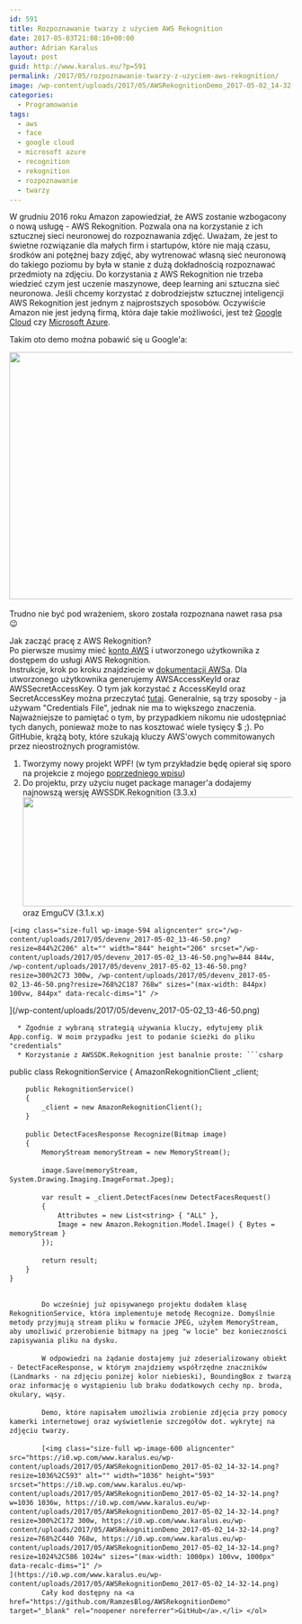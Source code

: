 ```yaml
---
id: 591
title: Rozpoznawanie twarzy z użyciem AWS Rekognition
date: 2017-05-03T21:08:10+00:00
author: Adrian Karalus
layout: post
guid: http://www.karalus.eu/?p=591
permalink: /2017/05/rozpoznawanie-twarzy-z-uzyciem-aws-rekognition/
image: /wp-content/uploads/2017/05/AWSRekognitionDemo_2017-05-02_14-32-14.png
categories:
  - Programowanie
tags:
  - aws
  - face
  - google cloud
  - microsoft azure
  - recognition
  - rekognition
  - rozpoznawanie
  - twarzy
---
```

W grudniu 2016 roku Amazon zapowiedział, że AWS zostanie wzbogacony o nową usługę - AWS Rekognition. Pozwala ona na korzystanie z ich sztucznej sieci neuronowej do rozpoznawania zdjęć. Uważam, że jest to świetne rozwiązanie dla małych firm i startupów, które nie mają czasu, środków ani potężnej bazy zdjęć, aby wytrenować własną sieć neuronową do takiego poziomu by była w stanie z dużą dokładnością rozpoznawać przedmioty na zdjęciu. Do korzystania z AWS Rekognition nie trzeba wiedzieć czym jest uczenie maszynowe, deep learning ani sztuczna sieć neuronowa. Jeśli chcemy korzystać z dobrodziejstw sztucznej inteligencji AWS Rekognition jest jednym z najprostszych sposobów. Oczywiście Amazon nie jest jedyną firmą, która daje takie możliwości, jest też <a href="https://cloud.google.com/vision/" target="_blank" rel="noopener noreferrer">Google Cloud</a> czy <a href="https://www.microsoft.com/cognitive-services/en-us/face-api" target="_blank" rel="noopener noreferrer">Microsoft Azure</a>.

Takim oto demo można pobawić się u Google'a:

[<img class="size-full wp-image-601 aligncenter" src="https://i0.wp.com/www.karalus.eu/wp-content/uploads/2017/05/chrome_2017-05-03_13-49-35.png?resize=709%2C439" alt="" width="709" height="439" srcset="https://i0.wp.com/www.karalus.eu/wp-content/uploads/2017/05/chrome_2017-05-03_13-49-35.png?w=709 709w, https://i0.wp.com/www.karalus.eu/wp-content/uploads/2017/05/chrome_2017-05-03_13-49-35.png?resize=300%2C186 300w" sizes="(max-width: 709px) 100vw, 709px" data-recalc-dims="1" />](https://i0.wp.com/www.karalus.eu/wp-content/uploads/2017/05/chrome_2017-05-03_13-49-35.png)

 

Trudno nie być pod wrażeniem, skoro została rozpoznana nawet rasa psa 😉

Jak zacząć pracę z AWS Rekognition?  
Po pierwsze musimy mieć <a href="http://docs.aws.amazon.com/AmazonSimpleDB/latest/DeveloperGuide/AboutAWSAccounts.html" target="_blank" rel="noopener noreferrer">konto AWS</a> i utworzonego użytkownika z dostępem do usługi AWS Rekognition.  
Instrukcje, krok po kroku znajdziecie w <a href="http://docs.aws.amazon.com/rekognition/latest/dg/setting-up.html" target="_blank" rel="noopener noreferrer">dokumentacji AWSa</a>. Dla utworzonego użytkownika generujemy AWSAccessKeyId oraz AWSSecretAccessKey. O tym jak korzystać z AccessKeyId oraz SecretAccessKey można przeczytać [tutaj](http://docs.aws.amazon.com/sdk-for-net/v3/developer-guide/net-dg-config-creds.html). Generalnie, są trzy sposoby - ja używam "Credentials File", jednak nie ma to większego znaczenia. Najważniejsze to pamiętać o tym, by przypadkiem nikomu nie udostępniać tych danych, ponieważ może to nas kosztować wiele tysięcy $ ;). Po GitHubie, krążą boty, które szukają kluczy AWS'owych commitowanych przez nieostrożnych programistów.

  1. Tworzymy nowy projekt WPF! (w tym przykładzie będę opierał się sporo na projekcie z mojego <a href="http://www.karalus.eu/2015/05/wykrywanie-twarzy-przy-uzyciu-emgu-cv/" target="_blank" rel="noopener noreferrer">poprzedniego wpisu</a>)
  2. Do projektu, przy użyciu nuget package manager'a dodajemy najnowszą wersję AWSSDK.Rekognition (3.3.x)[<img class="size-full wp-image-593 aligncenter" src="https://i0.wp.com/www.karalus.eu/wp-content/uploads/2017/05/devenv_2017-05-02_13-48-37.png?resize=808%2C194" alt="" width="808" height="194" srcset="https://i0.wp.com/www.karalus.eu/wp-content/uploads/2017/05/devenv_2017-05-02_13-48-37.png?w=808 808w, https://i0.wp.com/www.karalus.eu/wp-content/uploads/2017/05/devenv_2017-05-02_13-48-37.png?resize=300%2C72 300w, https://i0.wp.com/www.karalus.eu/wp-content/uploads/2017/05/devenv_2017-05-02_13-48-37.png?resize=768%2C184 768w" sizes="(max-width: 808px) 100vw, 808px" data-recalc-dims="1" />](https://i0.wp.com/www.karalus.eu/wp-content/uploads/2017/05/devenv_2017-05-02_13-48-37.png) 
    oraz EmguCV (3.1.x.x)
    
    [<img class="size-full wp-image-594 aligncenter" src="/wp-content/uploads/2017/05/devenv_2017-05-02_13-46-50.png?resize=844%2C206" alt="" width="844" height="206" srcset="/wp-content/uploads/2017/05/devenv_2017-05-02_13-46-50.png?w=844 844w, /wp-content/uploads/2017/05/devenv_2017-05-02_13-46-50.png?resize=300%2C73 300w, /wp-content/uploads/2017/05/devenv_2017-05-02_13-46-50.png?resize=768%2C187 768w" sizes="(max-width: 844px) 100vw, 844px" data-recalc-dims="1" />  
](/wp-content/uploads/2017/05/devenv_2017-05-02_13-46-50.png) </li> 
    
      * Zgodnie z wybraną strategią używania kluczy, edytujemy plik App.config. W moim przypadku jest to podanie ścieżki do pliku "credentials"
      * Korzystanie z AWSSDK.Rekognition jest banalnie proste: ```csharp
public class RekognitionService
    {
        AmazonRekognitionClient _client;

        public RekognitionService()
        {
            _client = new AmazonRekognitionClient();
        }

        public DetectFacesResponse Recognize(Bitmap image)
        {
            MemoryStream memoryStream = new MemoryStream();

            image.Save(memoryStream, System.Drawing.Imaging.ImageFormat.Jpeg);

            var result = _client.DetectFaces(new DetectFacesRequest()
            {
                Attributes = new List<string> { "ALL" },
                Image = new Amazon.Rekognition.Model.Image() { Bytes = memoryStream }
            });

            return result;
        }
    }
```
        
        Do wcześniej już opisywanego projektu dodałem klasę RekognitionService, która implementuje metodę Recognize. Domyślnie metody przyjmują stream pliku w formacie JPEG, użyłem MemoryStream, aby umożliwić przerobienie bitmapy na jpeg "w locie" bez konieczności zapisywania pliku na dysku.
        
        W odpowiedzi na żądanie dostajemy już zdeserializowany obiekt - DetectFaceResponse, w którym znajdziemy współrzędne znaczników (Landmarks - na zdjęciu poniżej kolor niebieski), BoundingBox z twarzą oraz informację o wystąpieniu lub braku dodatkowych cechy np. broda, okulary, wąsy.
        
        Demo, które napisałem umożliwia zrobienie zdjęcia przy pomocy kamerki internetowej oraz wyświetlenie szczegółów dot. wykrytej na zdjęciu twarzy.
        
        [<img class="size-full wp-image-600 aligncenter" src="https://i0.wp.com/www.karalus.eu/wp-content/uploads/2017/05/AWSRekognitionDemo_2017-05-02_14-32-14.png?resize=1036%2C593" alt="" width="1036" height="593" srcset="https://i0.wp.com/www.karalus.eu/wp-content/uploads/2017/05/AWSRekognitionDemo_2017-05-02_14-32-14.png?w=1036 1036w, https://i0.wp.com/www.karalus.eu/wp-content/uploads/2017/05/AWSRekognitionDemo_2017-05-02_14-32-14.png?resize=300%2C172 300w, https://i0.wp.com/www.karalus.eu/wp-content/uploads/2017/05/AWSRekognitionDemo_2017-05-02_14-32-14.png?resize=768%2C440 768w, https://i0.wp.com/www.karalus.eu/wp-content/uploads/2017/05/AWSRekognitionDemo_2017-05-02_14-32-14.png?resize=1024%2C586 1024w" sizes="(max-width: 1000px) 100vw, 1000px" data-recalc-dims="1" />  
](https://i0.wp.com/www.karalus.eu/wp-content/uploads/2017/05/AWSRekognitionDemo_2017-05-02_14-32-14.png)  
        Cały kod dostępny na <a href="https://github.com/RamzesBlog/AWSRekognitionDemo" target="_blank" rel="noopener noreferrer">GitHub</a>.</li> </ol>